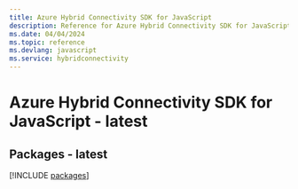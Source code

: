 ```yaml
---
title: Azure Hybrid Connectivity SDK for JavaScript
description: Reference for Azure Hybrid Connectivity SDK for JavaScript
ms.date: 04/04/2024
ms.topic: reference
ms.devlang: javascript
ms.service: hybridconnectivity
---
```

# Azure Hybrid Connectivity SDK for JavaScript - latest
## Packages - latest
[!INCLUDE [packages](hybrid-connectivity-index.md)]